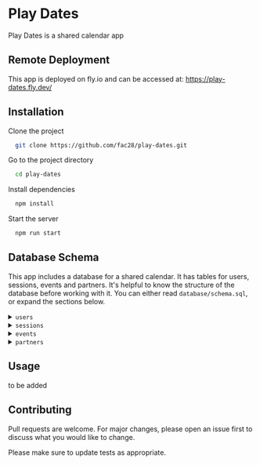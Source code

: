 # Play Dates

Play Dates is a shared calendar app

## Remote Deployment

This app is deployed on fly.io and can be accessed at: <https://play-dates.fly.dev/>

## Installation

Clone the project

```bash
  git clone https://github.com/fac28/play-dates.git
```

Go to the project directory

```bash
  cd play-dates
```

Install dependencies

```bash
  npm install
```

<!-- Seed the database
```bash
  npm run seed
``` -->

Start the server

```bash
  npm run start
```

## Database Schema

This app includes a database for a shared calendar. It has tables for users, sessions, events and partners. It's helpful to know the structure of the database before working with it. You can either read `database/schema.sql`, or expand the sections below.

<details>
<summary><code>users</code></summary>

| column     | type     | constraints               |
| ---------- | -------- | ------------------------- |
| id         | integer  | primary key autoincrement |
| email      | text     | unique                    |
| hash       | text     |                           |
| created_at | datetime | DEFAULT CURRENT_TIMESTAMP |

</details>

<details>
<summary><code>sessions</code></summary>

| column     | type     | constraints               |
| ---------- | -------- | ------------------------- |
| sid         | text  | primary key |
| user_id    | integer  | references users(id)      |
| expires_at | datetime | not null                  |
| created_at | datetime | DEFAULT CURRENT_TIMESTAMP |

</details>

<details>
<summary><code>events</code></summary>

| column     | type     | constraints               |
| ---------- | -------- | ------------------------- |
| id         | integer  | primary key autoincrement |
| user_id    | integer  | references users(id)      |
| content    | text     |                           |
| event_date | datetime | NOT NULL |
| created_at | datetime | DEFAULT CURRENT_TIMESTAMP |

</details>

<details>
<summary><code>partners</code></summary>

| column     | type     | constraints               |
| ---------- | -------- | ------------------------- |
| user_id    | integer  | references users(id)      |
| partner_id    | integer  | references users(id)      |
| ||PRIMARY KEY (user_id, partners_id)|
</details>

## Usage

to be added

## Contributing

Pull requests are welcome. For major changes, please open an issue first
to discuss what you would like to change.

Please make sure to update tests as appropriate.
